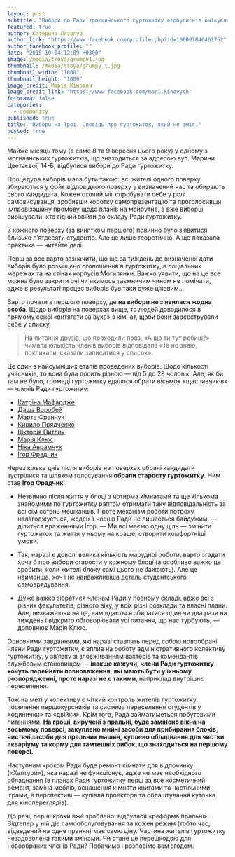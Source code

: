 ```yaml
---
layout: post
subtitle: "Вибори до Ради троєщинського гуртожитку відбулись з очікувано низькою явкою. Хто тепер представляє студентів і які задачі визначила для себе нова Рада гуртожитку?"
featured: true
author: Катерина Лизогуб
author_link: "https://www.facebook.com/profile.php?id=100007046461752"
author_facebook_profile: ""
date: "2015-10-04 12:09 +0300"
image: /media/troya/grumpy1.jpg
thumbnail: /media/troya/grumpy_t.jpg
thumbnail_width: "1600"
thumbnail_height: "1000"
image_credit: Марія Кінович
image_credit_link: "https://www.facebook.com/mari.kinovych"
fotorama: false
categories: 
  - community
published: true
title: "Вибори на Трої. Оповідь про гуртожиток, який не зміг."
posted: true
---
```




Майже місяць тому (а саме 8 та 9 вересня цього року) у одному з могилянських гуртожитків, що знаходиться за адресою вул. Марини Цветаєвої, 14-Б, відбулися вибори до Ради гуртожитку.  

Процедура виборів мала бути такою: всі жителі одного поверху збираються у фойє відповідного поверху у визначений час та обирають свого кандидата. Кожен охочий міг спробувати себе у ролі самовисуванця, зробивши коротку самопрезентацію та проголосивши імпровізаційну промову щодо планів на майбутнє, а вже виборці вирішували, хто гідний ввійти до складу Ради гуртожитку.  

З кожного поверху (за винятком першого) повинно було з’явитися близько п’ятдесяти студентів. Але це лише теоретично. А що показала практика — читайте далі.  

Перш за все варто зазначити, що ще за тиждень до визначеної дати виборів було розміщено оголошення в гуртожитку, в соціальних мережах та на стінах корпусів Могилянки. Важко уявити, що на це все можна було закрити очі чи якимось таємничим чином не помічати, адже в результаті процес виборів був таки дуже цікавим…

Варто почати з першого поверху, де **на вибори не з’явилася жодна особа**. 
Щодо виборів на поверхах вище, то людей доводилося в прямому сенсі «витягати за вуха» з кімнат, щоби вони зареєстрували себе у списку.  


> На питання друзів, що проходили повз, «А що ти тут робиш?» чимала кількість членів виборів відповідала «Та не знаю, покликали, сказали записатися у список».  


Це один з найсумніших етапів проведених виборів. Щодо кількості учасників, то вона була досить різною — від 5 до 28 чоловік. Але, як би там не було, громаді гуртожитку вдалося обрати вісьмох «щасливчиків» — членів Ради гуртожитку:  

- [Катріна Мафардже](https://vk.com/id264679728)  
- [Даша Воробей](https://vk.com/id76215197)  
- [Марта Франчук](https://vk.com/marta_franchuk)  
- [Кирило Прядченко](https://vk.com/we_make_our_fate)  
- [Вікторія Питлик](https://vk.com/id38406164)  
- [Марія Клюс](https://vk.com/lilastars)  
- [Ніка Аврамчук](https://vk.com/nikaavramchuk)  
- [Ігор Фрадчик](https://vk.com/id123080282)  


Через кілька днів після виборів на поверхах обрані кандидати зустрілися та шляхом голосування **обрали старосту гуртожитку**. Ним став **Ігор Фрадчик**:  


- Незвично після життя у блоці з чотирма кімнатами та ще кількома знайомими по гуртожитку раптом отримати таку відповідальність за всі сім сотень мешканців. Проте механізм роботи потроху налагоджується, жоден з членів Ради не лишається байдужим, — ділиться враженнями Ігор. — Ми всі маємо одну ціль — змінити гуртожиток та життя у ньому на краще, створити комфортніші умови.  

- Так, наразі є доволі велика кількість марудної роботи, варто згадати хоча б про вибори старости у кожному блоці (а особливо важко це зробити, коли жителі блоку самі цього не бажають). Але це найменша, хоч і не найважливіша деталь студентського самоврядування.  

- Дуже важко зібратися членам Ради у повному складі, адже всі з різних факультетів, різного віку, у всіх різні розклади та власні плани. Але, незважаючи на це, нам вдається збиратися один чи два рази на тиждень і відкрито обговорювати усі питання, що нас турбують, — доповнює Марія Клюс.  


Основними завданнями, які наразі ставлять перед собою новообрані члени Ради гуртожитку, є вплив на роботу адміністративного колективу гуртожитку, у зв’язку зі зловживанням вахтерів та комендантів службовим становищем — **інакше кажучи, члени Ради гуртожитку хочуть перейняти повноваження, які мають бути у їхньому розпорядженні, проте наразі не є такими**, наприклад внутрішнє переселення.  

Тож на меті у колективу є чіткий контроль жителів гуртожитку, поселення першокурсників та система переселення студентів у «одинички» та «двійки». Крім того, Рада займатиметься побутовими питаннями. **На гроші, виручені з пральні, буде замінено вікна на восьмому поверсі, закуплено мийні засоби для прибирання блоків, чистячі засоби для пральних машин, куплено обладнання для чистки акваріуму та корму для тамтешніх рибок, що знаходиться на першому поверсі.**  


Наступним кроком Ради буде ремонт кімнати для відпочинку («Халтури»), яка наразі не функціонує, адже не має необхідного обладнання (в планах Ради гуртожитку перш за все косметичний ремонт, заміна меблів, оснащення кімнати книгами та настільними іграми, в перспективі — купівля проектора та облаштування куточка для кінопереглядів).  

До речі, перші кроки вже зроблено: відбулася «реформа пральні». Відтепер у ній діє самообслуговування та кожен режим (тобто час, відведений на одне прання) має свою ціну. Частина жителів гуртожитку незадоволена такими змінами. Чи стане це перешкодою для новообраних членів Ради? Побачимо і розповімо вам згодом.
